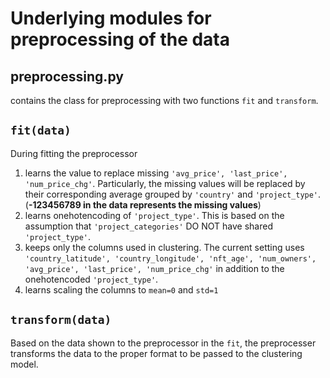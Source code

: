 # Underlying modules for preprocessing of the data

## preprocessing.py

contains the class for preprocessing with two functions `fit` and `transform`.

## `fit(data)`

During fitting the preprocessor  

1. learns the value to replace missing `'avg_price', 'last_price', 'num_price_chg'`. Particularly, the missing values 
will be replaced by their corresponding average grouped by `'country'` and `'project_type'`. (**-123456789 in the data represents the missing values**)
2. learns onehotencoding of `'project_type'`. This is based on the assumption that `'project_categories'` DO NOT have shared `'project_type'`.
3. keeps only the columns used in clustering. The current setting uses `'country_latitude', 'country_longitude', 'nft_age', 'num_owners',
'avg_price', 'last_price', 'num_price_chg'` in addition to the onehotencoded `'project_type'`.
4. learns scaling the columns to `mean=0` and `std=1`

## `transform(data)`

Based on the data shown to the preprocessor in the `fit`, the preprocesser transforms the data to the proper format to be passed to the clustering model.

